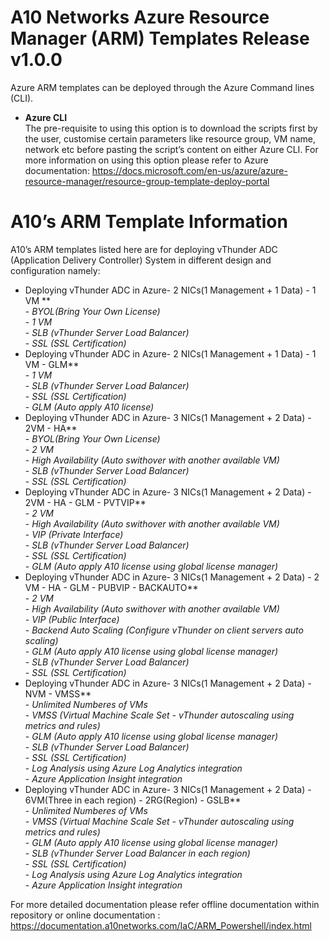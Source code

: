 # A10 Networks Azure Resource Manager (ARM) Templates Release v1.0.0
Azure ARM templates can be deployed through the Azure Command lines (CLI).

- **Azure CLI**<br>
The pre-requisite to using this option is to download the scripts first by the user, customise certain parameters
like resource group, VM name, network etc before pasting the script’s content on either Azure CLI. 
For more information on using this option please refer to Azure documentation: https://docs.microsoft.com/en-us/azure/azure-resource-manager/resource-group-template-deploy-portal

# A10’s ARM Template Information
A10’s ARM templates listed here are for deploying vThunder ADC (Application Delivery Controller) System 
in different design and configuration namely:

- Deploying vThunder ADC in Azure- 2 NICs(1 Management + 1 Data) - 1 VM **<br>
      - *BYOL(Bring Your Own License)*<br>
      - *1 VM*<br>
      - *SLB (vThunder Server Load Balancer)*<br>
      - *SSL (SSL Certification)*<br>
- Deploying vThunder ADC in Azure- 2 NICs(1 Management + 1 Data) - 1 VM - GLM**<br>
      - *1 VM*<br>
      - *SLB (vThunder Server Load Balancer)*<br>
      - *SSL (SSL Certification)*<br>
	  - *GLM (Auto apply A10 license)*<br>
- Deploying vThunder ADC in Azure- 3 NICs(1 Management + 2 Data) - 2VM - HA**<br>
      - *BYOL(Bring Your Own License)*<br>
      - *2 VM*<br>
      - *High Availability (Auto swithover with another available VM)*<br>
      - *SLB (vThunder Server Load Balancer)*<br>
      - *SSL (SSL Certification)*<br>
- Deploying vThunder ADC in Azure- 3 NICs(1 Management + 2 Data) - 2VM - HA - GLM - PVTVIP**<br>
      - *2 VM*<br>
      - *High Availability (Auto swithover with another available VM)*<br>
      - *VIP (Private Interface)*<br>
      - *SLB (vThunder Server Load Balancer)*<br>
      - *SSL (SSL Certification)*<br>
	  - *GLM (Auto apply A10 license using global license manager)*<br>
- Deploying vThunder ADC in Azure- 3 NICs(1 Management + 2 Data) - 2 VM - HA - GLM - PUBVIP - BACKAUTO**<br>
      - *2 VM*<br>
      - *High Availability (Auto swithover with another available VM)*<br>
      - *VIP (Public Interface)*<br>
      - *Backend Auto Scaling (Configure vThunder on client servers auto scaling)*<br>
	  - *GLM (Auto apply A10 license using global license manager)*<br>
      - *SLB (vThunder Server Load Balancer)*<br>
      - *SSL (SSL Certification)*<br>
- Deploying vThunder ADC in Azure- 3 NICs(1 Management + 2 Data) - NVM - VMSS**<br>
      - *Unlimited Numberes of VMs*<br>
      - *VMSS (Virtual Machine Scale Set - vThunder autoscaling using metrics and rules)*<br>
	  - *GLM (Auto apply A10 license using global license manager)*<br>
      - *SLB (vThunder Server Load Balancer)*<br>
      - *SSL (SSL Certification)*<br>
      - *Log Analysis using Azure Log Analytics integration*<br>
      - *Azure Application Insight integration*<br>
- Deploying vThunder ADC in Azure- 3 NICs(1 Management + 2 Data) - 6VM(Three in each region) - 2RG(Region) - GSLB**<br>
      - *Unlimited Numberes of VMs*<br>
      - *VMSS (Virtual Machine Scale Set - vThunder autoscaling using metrics and rules)*<br>
	  - *GLM (Auto apply A10 license using global license manager)*<br>
      - *SLB (vThunder Server Load Balancer in each region)*<br>
      - *SSL (SSL Certification)*<br>
      - *Log Analysis using Azure Log Analytics integration*<br>
      - *Azure Application Insight integration*<br>
	  
For more detailed documentation please refer offline documentation within repository or online documentation :
https://documentation.a10networks.com/IaC/ARM_Powershell/index.html